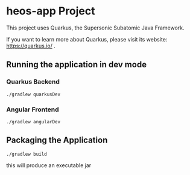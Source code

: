 # heos-app Project

This project uses Quarkus, the Supersonic Subatomic Java Framework.

If you want to learn more about Quarkus, please visit its website: https://quarkus.io/ .

## Running the application in dev mode

### Quarkus Backend
```shell script
./gradlew quarkusDev
```
### Angular Frontend
```shell script
./gradlew angularDev
```

## Packaging the Application

```shell script
./gradlew build
```

this will produce an executable jar